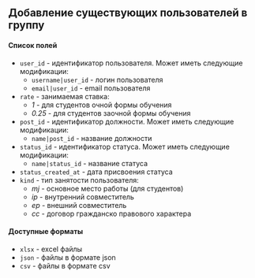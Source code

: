 ## **Добавление существующих пользователей в группу**
#### Список полей
- `user_id` - идентификатор пользователя. Может иметь следующие модификации:
  * `username|user_id` - логин пользователя
  * `email|user_id` - email пользователя
- `rate` - занимаемая ставка:
  * *1* - для студентов очной формы обучения
  * *0.25* - для студентов заочной формы обучения
- `post_id` - идентификатор должности. Может иметь следующие модификации:
  * `name|post_id` - название должности
- `status_id` - идентификатор статуса. Может иметь следующие модификации:
  * `name|status_id` - название статуса
- `status_created_at` - дата присвоения статуса
- `kind` - тип занятости пользователя:
  * *mj* - основное место работы (для студентов)
  * *ip* - внутренний совместитель
  * *ep* - внешний совместитель
  * *cc* - договор гражданско правового характера
#### Доступные форматы
- `xlsx` - excel файлы
- `json` - файлы в формате json
- `csv` - файлы в формате csv
